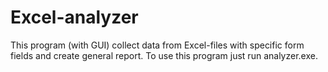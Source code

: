 # Excel-analyzer

This program (with GUI) collect data from Excel-files with specific form fields and create general report.
To use this program just run analyzer.exe.
